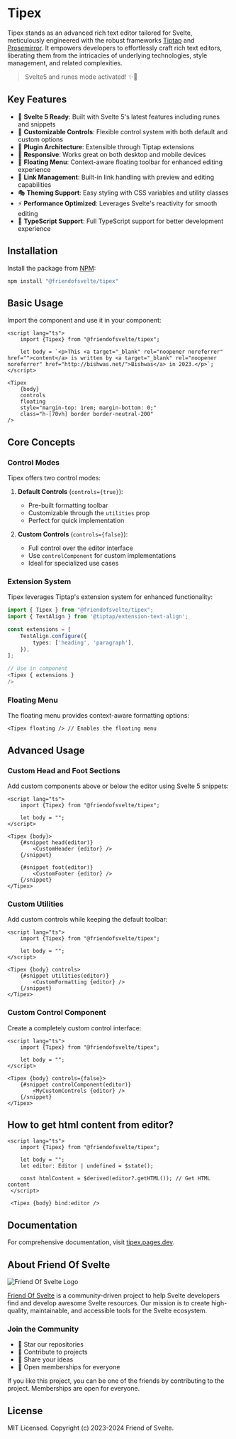 # Tipex

Tipex stands as an advanced rich text editor tailored for Svelte, meticulously engineered with the robust
frameworks [Tiptap](https://tiptap.dev/) and [Prosemirror](https://prosemirror.net/). It empowers developers to
effortlessly craft rich text editors, liberating them from the intricacies of underlying technologies, style management,
and related complexities.

> Svelte5 and runes mode activated! ✨🔮

## Key Features

- 🚀 **Svelte 5 Ready**: Built with Svelte 5's latest features including runes and snippets
- 🎨 **Customizable Controls**: Flexible control system with both default and custom options
- 🔌 **Plugin Architecture**: Extensible through Tiptap extensions
- 📱 **Responsive**: Works great on both desktop and mobile devices
- 🎯 **Floating Menu**: Context-aware floating toolbar for enhanced editing experience
- 🔗 **Link Management**: Built-in link handling with preview and editing capabilities
- 🎭 **Theming Support**: Easy styling with CSS variables and utility classes
- ⚡ **Performance Optimized**: Leverages Svelte's reactivity for smooth editing
- 💼 **TypeScript Support**: Full TypeScript support for better development experience

## Installation

Install the package from [NPM](https://www.npmjs.com/package/@friendofsvelte/tipex):

```bash
npm install "@friendofsvelte/tipex"
```

## Basic Usage

Import the component and use it in your component:

```svelte
<script lang="ts">
    import {Tipex} from "@friendofsvelte/tipex";
    
    let body = `<p>This <a target="_blank" rel="noopener noreferrer" href="">content</a> is written by <a target="_blank" rel="noopener noreferrer" href="http://bishwas.net/">Bishwas</a> in 2023.</p>`;
</script>

<Tipex 
    {body} 
    controls 
    floating
    style="margin-top: 1rem; margin-bottom: 0;"
    class="h-[70vh] border border-neutral-200"
/>
```

## Core Concepts

### Control Modes

Tipex offers two control modes:

1. **Default Controls** (`controls={true}`):
    - Pre-built formatting toolbar
    - Customizable through the `utilities` prop
    - Perfect for quick implementation

2. **Custom Controls** (`controls={false}`):
    - Full control over the editor interface
    - Use `controlComponent` for custom implementations
    - Ideal for specialized use cases

### Extension System

Tipex leverages Tiptap's extension system for enhanced functionality:

```typescript
import { Tipex } from "@friendofsvelte/tipex";
import { TextAlign } from '@tiptap/extension-text-align';

const extensions = [
	TextAlign.configure({
		types: ['heading', 'paragraph'],
	}),
];

// Use in component
<Tipex { extensions }
/>
```

### Floating Menu

The floating menu provides context-aware formatting options:

```svelte
<Tipex floating /> // Enables the floating menu
```

## Advanced Usage

### Custom Head and Foot Sections

Add custom components above or below the editor using Svelte 5 snippets:

```svelte
<script lang="ts">
    import {Tipex} from "@friendofsvelte/tipex";
    
    let body = "";
</script>

<Tipex {body}>
    {#snippet head(editor)}
        <CustomHeader {editor} />
    {/snippet}
    
    {#snippet foot(editor)}
        <CustomFooter {editor} />
    {/snippet}
</Tipex>
```

### Custom Utilities

Add custom controls while keeping the default toolbar:

```svelte
<script lang="ts">
    import {Tipex} from "@friendofsvelte/tipex";
    
    let body = "";
</script>

<Tipex {body} controls>
    {#snippet utilities(editor)}
        <CustomFormatting {editor} />
    {/snippet}
</Tipex>
```

### Custom Control Component

Create a completely custom control interface:

```svelte
<script lang="ts">
    import {Tipex} from "@friendofsvelte/tipex";
    
    let body = "";
</script>

<Tipex {body} controls={false}>
    {#snippet controlComponent(editor)}
        <MyCustomControls {editor} />
    {/snippet}
</Tipex>
```

## How to get html content from editor?

```svelte
<script lang="ts">
    import {Tipex} from "@friendofsvelte/tipex";
    
    let body = "";
    let editor: Editor | undefined = $state();

	const htmlContent = $derived(editor?.getHTML()); // Get HTML content
 </script>
 
 <Tipex {body} bind:editor />
 ```

## Documentation

For comprehensive documentation, visit [tipex.pages.dev](https://tipex.pages.dev/).

## About Friend Of Svelte

![Friend Of Svelte Logo](https://avatars.githubusercontent.com/u/143795012?s=200&v=4)

[Friend Of Svelte](https://github.com/friendofsvelte) is a community-driven project to help Svelte developers find and
develop awesome Svelte resources. Our mission is to create high-quality, maintainable, and accessible tools for the
Svelte ecosystem.

### Join the Community

- 🌟 Star our repositories
- 🤝 Contribute to projects
- 📢 Share your ideas
- 👥 Open memberships for everyone

If you like this project, you can be one of the friends by contributing to the project. Memberships are open for
everyone.

## License

MIT Licensed. Copyright (c) 2023-2024 Friend of Svelte.